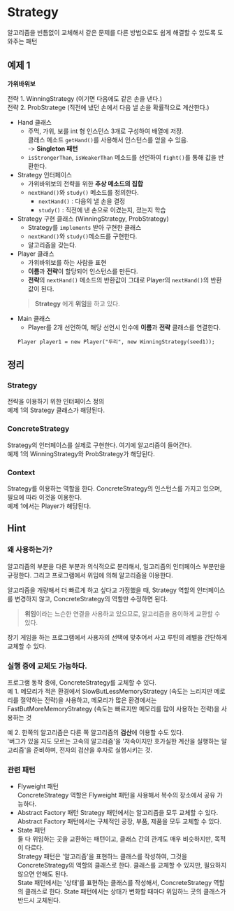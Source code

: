 # Strategy  

알고리즘을 빈틈없이 교체해서 같은 문제를 다른 방법으로도 쉽게 해결할 수 있도록 도와주는 패턴  

## 예제 1

**가위바위보**  

전략 1. WinningStrategy (이기면 다음에도 같은 손을 낸다.)  
전략 2. ProbStratege (직전에 냈던 손에서 다음 낼 손을 확률적으로 계산한다.)  

* Hand 클래스  
    - 주먹, 가위, 보를 int 형 인스턴스 3개로 구성하여 배열에 저장.  
클래스 메소드 ```getHand()```를 사용해서 인스턴스를 얻을 수 있음.  
-> **Singleton 패턴**
    - ```isStrongerThan```, ```isWeakerThan``` 메소드를 선언하여 ```fight()```를 통해 값을 반환한다.
* Strategy 인터페이스
    - 가위바위보의 전략을 위한 **추상 메소드의 집합**
    -  ```nextHand()```와 ```study()``` 메소드를 정의한다.
        - ```nextHand()``` : 다음의 낼 손을 결정  
        - ```study()``` : 직전에 낸 손으로 이겼는지, 졌는지 학습
* Strategy 구현 클래스 (WinningStrategy, ProbStrategy)
    - Strategy를 ```implements``` 받아 구현한 클래스
    - ```nextHand()```와 ```study()```메소드를 구현한다.
    - 알고리즘을 갖는다.
* Player 클래스  
    - 가위바위보를 하는 사람을 표현
    - **이름**과 **전략**이 할당되어 인스턴스를 만든다. 
    - **전략**의 ```nextHand()``` 메소드의 반환값이 그대로 Player의 ```nextHand()```의 반환값이 된다.  
    > **Strategy** 에게 **위임**을 하고 있다.
* Main 클래스
    - Player를 2개 선언하여, 해당 선언시 인수에 **이름**과 **전략** 클래스를 연결한다.  
    ```
    Player player1 = new Player("두리", new WinningStrategy(seed1));
    ```

## 정리

### Strategy
전략을 이용하기 위한 인터페이스 정의  
예제 1의 Strategy 클래스가 해당된다.

### ConcreteStrategy
Strategy의 인터페이스를 실제로 구현한다. 여기에 알고리즘이 들어간다.  
예제 1의 WinningStrategy와 ProbStrategy가 해당된다.

### Context  
Strategy를 이용하는 역할을 한다. ConcreteStrategy의 인스턴스를 가지고 있으며, 필요에 따라 이것을 이용한다.  
예제 1에서는 Player가 해당된다.  

## Hint

### 왜 사용하는가?

알고리즘의 부분을 다른 부분과 의식적으로 분리해서, 일고리즘의 인터페이스 부분만을 규정한다. 그리고 프로그램에서 위임에 의해 알고리즘을 이용한다.  

알고리즘을 개량해서 더 빠르게 하고 싶다고 가정했을 때, Strategy 역할의 인터페이스를 변경하지 않고, ConcreteStrategy의 역할만 수정하면 된다.  

> **위임**이라는 느슨한 연결을 사용하고 있으므로, 알고리즘을 용이하게 교환할 수 있다.  

장기 게임을 하는 프로그램에서 사용자의 선택에 맞추어서 사고 루틴의 레벨을 간단하게 교체할 수 있다. 

### 실행 중에 교체도 가능하다. 

프로그램 동작 중에, ConcreteStrategy를 교체할 수 있다.  
예 1. 메모리가 적은 환경에서 SlowButLessMemoryStrategy (속도는 느리지만 메로리를 절약하는 전략)을 사용하고, 메모리가 많은 환경에서는 FastButMoreMemoryStrategy (속도는 빠르지만 메모리를 많이 사용하는 전략)을 사용하는 것  

예 2. 한쪽의 알고리즘은 다른 쪽 알고리즘의 **검산**에 이용할 수도 있다.  
'버그가 있을 지도 모르는 고속의 알고리즘'을 '저속이지만 호가실한 계산을 실행하는 알고리즘'을 준비하며, 전자의 검산을 후자로 실행시키는 것.


### 관련 패턴

* Flyweight 패턴  
ConcreteStrategy 역할은 Flyweight 패턴을 사용해서 복수의 장소에서 공유 가능하다.
* Abstract Factory 패턴 
Strategy 패턴에서는 알고리즘을 모두 교체할 수 있다. Abstract Factory 패턴에서는 구체적인 공장, 부품, 제품을 모두 교체할 수 있다.  
* State 패턴  
둘 다 위임하는 곳을 교환하는 패턴이고, 클래스 간의 관계도 매우 비슷하지만, 목적이 다르다.  
Strategy 패턴은 '알고리즘'을 표현하느 클래스를 작성하여, 그것을 ConcreteStrategy의 역할의 클래스로 한다. 클래스를 교체할 수 있지만, 필요하지 않으면 안해도 된다.  
State 패턴에서는 '상태'를 표현하는 클래스를 작성해서, ConcreteStrategy 역할의 클래스로 한다. State 패턴에서는 상태가 변화할 때마다 위임하느 곳의 클래스가 반드시 교체된다. 